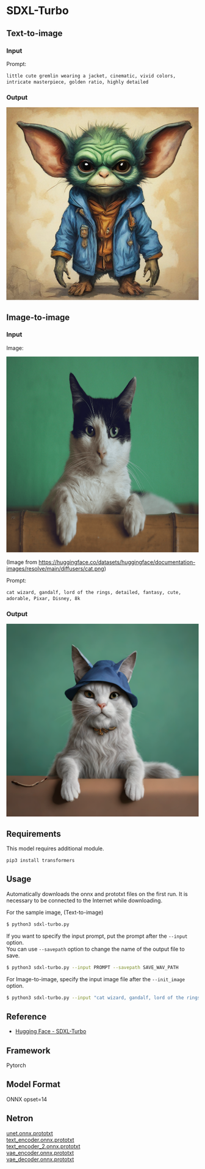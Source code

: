 # SDXL-Turbo

## Text-to-image

### Input

Prompt:
```
little cute gremlin wearing a jacket, cinematic, vivid colors, intricate masterpiece, golden ratio, highly detailed
```

### Output

![Output](output.png)

## Image-to-image

### Input

Image:

<img src="cat.png" height="512px"/>

(Image from https://huggingface.co/datasets/huggingface/documentation-images/resolve/main/diffusers/cat.png)

Prompt:
```
cat wizard, gandalf, lord of the rings, detailed, fantasy, cute, adorable, Pixar, Disney, 8k
```

### Output

![Output](output_img2img.png)


## Requirements
This model requires additional module.

```
pip3 install transformers
```

## Usage
Automatically downloads the onnx and prototxt files on the first run.
It is necessary to be connected to the Internet while downloading.

For the sample image, (Text-to-image)
```bash
$ python3 sdxl-turbo.py
```

If you want to specify the input prompt, put the prompt after the `--input` option.  
You can use `--savepath` option to change the name of the output file to save.
```bash
$ python3 sdxl-turbo.py --input PROMPT --savepath SAVE_WAV_PATH
```

For Image-to-image, specify the input image file after the `--init_image` option.
```bash
$ python3 sdxl-turbo.py --input "cat wizard, gandalf, lord of the rings, detailed, fantasy, cute, adorable, Pixar, Disney, 8k" --init_image cat.png 
```


## Reference

- [Hugging Face - SDXL-Turbo](https://huggingface.co/stabilityai/sdxl-turbo)

## Framework

Pytorch

## Model Format

ONNX opset=14

## Netron

[unet.onnx.prototxt](https://netron.app/?url=https://storage.googleapis.com/ailia-models/sdxl-turbo/unet.onnx.prototxt)  
[text_encoder.onnx.prototxt](https://netron.app/?url=https://storage.googleapis.com/ailia-models/sdxl-turbo/text_encoder.onnx.prototxt)  
[text_encoder_2.onnx.prototxt](https://netron.app/?url=https://storage.googleapis.com/ailia-models/sdxl-turbo/text_encoder_2.onnx.prototxt)  
[vae_encoder.onnx.prototxt](https://netron.app/?url=https://storage.googleapis.com/ailia-models/sdxl-turbo/vae_encoder.onnx.prototxt)  
[vae_decoder.onnx.prototxt](https://netron.app/?url=https://storage.googleapis.com/ailia-models/sdxl-turbo/vae_decoder.onnx.prototxt)  
